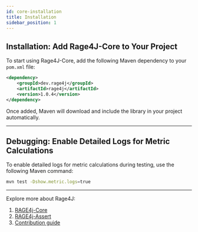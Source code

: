 ```yaml
---
id: core-installation
title: Installation
sidebar_position: 1
---
```


## Installation: Add Rage4J-Core to Your Project

To start using Rage4J-Core, add the following Maven dependency to your `pom.xml` file:

``` xml
<dependency>
    <groupId>dev.rage4j</groupId>
    <artifactId>rage4j</artifactId>
    <version>1.0.4</version>
</dependency>
```

Once added, Maven will download and include the library in your project automatically.

---

## Debugging: Enable Detailed Logs for Metric Calculations

To enable detailed logs for metric calculations during testing, use the following Maven command:

```bash
mvn test -Dshow.metric.logs=true
```

---

Explore more about Rage4J:

1. [RAGE4j-Core](/docs/category/rage4j-core)
3. [RAGE4j-Assert](/docs/category/rage4j-assert)
4. [Contribution guide](/docs/contribution)